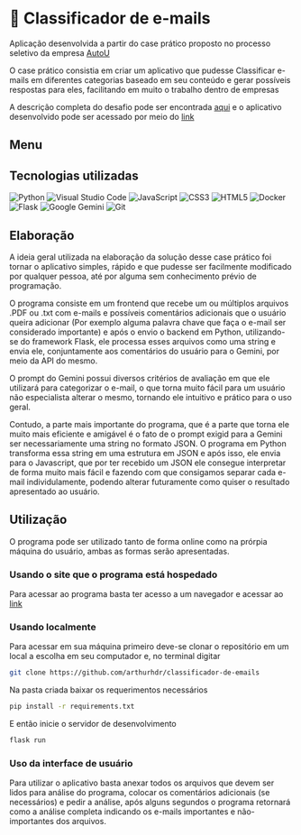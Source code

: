# :email: Classificador de e-mails

Aplicação desenvolvida a partir do case prático proposto no processo seletivo da empresa [AutoU](https://www.autou.io/)

O case prático consistia em criar um aplicativo que pudesse Classificar e-mails em diferentes categorias baseado em seu conteúdo e gerar possíveis respostas para eles, facilitando em muito o trabalho dentro de empresas

A descrição completa do desafio pode ser encontrada [aqui](https://autou-digital.notion.site/Case-Pr-tico-AutoU-Desenvolvimento-18836ce78e5580d0b59bcf9610b27769) e o aplicativo desenvolvido pode ser acessado por meio do  [link](https://classificador-de-emails.up.railway.app/)

## Menu


## Tecnologias utilizadas

![Python](https://img.shields.io/badge/python-3670A0?style=for-the-badge&logo=python&logoColor=ffdd54)
![Visual Studio Code](https://img.shields.io/badge/Visual%20Studio%20Code-0078d7.svg?style=for-the-badge&logo=visual-studio-code&logoColor=white)
![JavaScript](https://img.shields.io/badge/javascript-%23323330.svg?style=for-the-badge&logo=javascript&logoColor=%23F7DF1E)
![CSS3](https://img.shields.io/badge/css3-%231572B6.svg?style=for-the-badge&logo=css3&logoColor=white)
![HTML5](https://img.shields.io/badge/html5-%23E34F26.svg?style=for-the-badge&logo=html5&logoColor=white)
![Docker](https://img.shields.io/badge/docker-%230db7ed.svg?style=for-the-badge&logo=docker&logoColor=white)
![Flask](https://img.shields.io/badge/flask-%23000.svg?style=for-the-badge&logo=flask&logoColor=white)
![Google Gemini](https://img.shields.io/badge/google%20gemini-8E75B2?style=for-the-badge&logo=google%20gemini&logoColor=white)
![Git](https://img.shields.io/badge/git-%23F05033.svg?style=for-the-badge&logo=git&logoColor=white)

## Elaboração

A ideia geral utilizada na elaboração da solução desse case prático foi tornar o aplicativo simples, rápido e que pudesse ser facilmente modificado por qualquer pessoa, até por alguma sem conhecimento prévio de programação.

O programa consiste em um frontend que recebe um ou múltiplos arquivos .PDF ou .txt com e-mails e possíveis comentários adicionais que o usuário queira adicionar (Por exemplo alguma palavra chave que faça o e-mail ser considerado importante) e após o envio o backend em Python, utilizando-se do framework Flask, ele processa esses arquivos como uma string e envia ele, conjuntamente aos comentários do usuário para o Gemini, por meio da API do mesmo.

O prompt do Gemini possui diversos critérios de avaliação em que ele utilizará para categorizar o e-mail, o que torna muito fácil para um usuário não especialista alterar o mesmo, tornando ele intuitivo e prático para o uso geral.

Contudo, a parte mais importante do programa, que é a parte que torna ele muito mais eficiente e amigável é o fato de o prompt exigid para a Gemini ser necessariamente uma string no formato JSON. O programa em Python transforma essa string em uma estrutura em JSON e após isso, ele envia para o Javascript, que por ter recebido um JSON ele consegue interpretar de forma muito mais fácil e fazendo com que consigamos separar cada e-mail individulamente, podendo alterar futuramente como quiser o resultado apresentado ao usuário.

## Utilização

O programa pode ser utilizado tanto de forma online como na prórpia máquina do usuário, ambas as formas serão apresentadas.

### Usando o site que o programa está hospedado

Para acessar ao programa basta ter acesso a um navegador e acessar ao [link](https://classificador-de-emails.up.railway.app/)

### Usando localmente

Para acessar em sua máquina primeiro deve-se clonar o repositório em um local a escolha em seu computador e, no terminal digitar

```bash
git clone https://github.com/arthurhdr/classificador-de-emails
```

Na pasta criada baixar os requerimentos necessários

```bash
pip install -r requirements.txt
```

E então inicie o servidor de desenvolvimento

```bash
flask run
```

### Uso da interface de usuário

Para utilizar o aplicativo basta anexar todos os arquivos que devem ser lidos para análise do programa, colocar os comentários adicionais (se necessários) e pedir a análise, após alguns segundos o programa retornará como a análise completa indicando os e-mails importantes e não-importantes dos arquivos. 